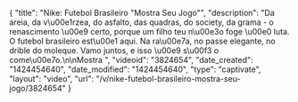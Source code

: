 {
    "title": "Nike: Futebol Brasileiro \"Mostra Seu Jogo\"",
    "description": "Da areia, da v\u00e1rzea, do asfalto, das quadras, do society, da grama - o renascimento \u00e9 certo, porque um filho teu n\u00e3o foge \u00e0 luta. O futebol brasileiro est\u00e1 aqui. Na ra\u00e7a, no passe elegante, no drible do moleque. Vamo juntos, e isso \u00e9 s\u00f3 o come\u00e7o.\n\nMostra ",
    "videoid": "3824654",
    "date_created": "1424454640",
    "date_modified": "1424454640",
    "type": "captivate",
    "layout": "video",
    "url": "\/v\/nike-futebol-brasileiro-mostra-seu-jogo\/3824654"
}